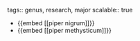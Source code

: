 tags:: genus, research, major
scalable:: true

- {{embed [[piper nigrum]]}}
- {{embed [[piper methysticum]]}}